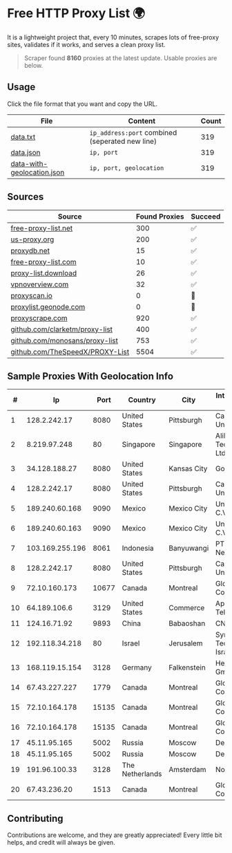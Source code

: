 
# Free HTTP Proxy List 🌍

It is a lightweight project that, every 10 minutes, scrapes lots of free-proxy sites, validates if it works, and serves a clean proxy list.


> Scraper found **8160** proxies at the latest update. Usable proxies are below.

## Usage

Click the file format that you want and copy the URL.


|File|Content|Count|
|----|-------|-----|
|[data.txt](https://raw.githubusercontent.com/themiralay/Proxy-List-World/master/data.txt)|`ip_address:port` combined (seperated new line)|319|
|[data.json](https://raw.githubusercontent.com/themiralay/Proxy-List-World/master/data.json)|`ip, port`|319|
|[data-with-geolocation.json](https://raw.githubusercontent.com/themiralay/Proxy-List-World/master/data-with-geolocation.json)|`ip, port, geolocation`|319|

## Sources

|Source|Found Proxies|Succeed|
|------|-------------|-------|
|[free-proxy-list.net](https://free-proxy-list.net)|300|✅|
|[us-proxy.org](https://www.us-proxy.org)|200|✅|
|[proxydb.net](http://proxydb.net)|15|✅|
|[free-proxy-list.com](https://free-proxy-list.com/?page=&port=&type%5B%5D=http&type%5B%5D=https&up_time=0&search=Search)|10|✅|
|[proxy-list.download](https://www.proxy-list.download/HTTP)|26|✅|
|[vpnoverview.com](https://vpnoverview.com/privacy/anonymous-browsing/free-proxy-servers)|32|✅|
|[proxyscan.io](https://www.proxyscan.io)|0|🚫|
|[proxylist.geonode.com](https://proxylist.geonode.com/api/proxy-list?limit=300&page=1&sort_by=lastChecked&sort_type=desc&protocols=http,https)|0|🚫|
|[proxyscrape.com](https://api.proxyscrape.com/v2/?request=displayproxies&protocol=http&timeout=10000&country=all&ssl=all&anonymity=all)|920|✅|
|[github.com/clarketm/proxy-list](https://raw.githubusercontent.com/clarketm/proxy-list/master/proxy-list-raw.txt)|400|✅|
|[github.com/monosans/proxy-list](https://raw.githubusercontent.com/monosans/proxy-list/main/proxies/http.txt)|753|✅|
|[github.com/TheSpeedX/PROXY-List](https://raw.githubusercontent.com/TheSpeedX/PROXY-List/master/http.txt)|5504|✅|


## Sample Proxies With Geolocation Info

|#|Ip|Port|Country|City|Internet Service Provider|
|-|--|----|-------|----|-------------------------|
|1|128.2.242.17|8080|United States|Pittsburgh|Carnegie Mellon University|
|2|8.219.97.248|80|Singapore|Singapore|Alibaba (US) Technology Co., Ltd.|
|3|34.128.188.27|8080|United States|Kansas City|Google LLC|
|4|128.2.242.17|8080|United States|Pittsburgh|Carnegie Mellon University|
|5|189.240.60.168|9090|Mexico|Mexico City|Uninet S.A. de C.V.|
|6|189.240.60.163|9090|Mexico|Mexico City|Uninet S.A. de C.V.|
|7|103.169.255.196|8061|Indonesia|Banyuwangi|PT Master Star Network|
|8|128.2.242.17|8080|United States|Pittsburgh|Carnegie Mellon University|
|9|72.10.160.173|10677|Canada|Montreal|GloboTech Communications|
|10|64.189.106.6|3129|United States|Commerce|Apogee Telecom Inc.|
|11|124.16.71.92|9893|China|Babaoshan|CNIC-CAS|
|12|192.118.34.218|80|Israel|Jerusalem|Synamedia Technologies Israel Ltd|
|13|168.119.15.154|3128|Germany|Falkenstein|Hetzner Online GmbH|
|14|67.43.227.227|1779|Canada|Montreal|GloboTech Communications|
|15|72.10.164.178|15135|Canada|Montreal|GloboTech Communications|
|16|72.10.164.178|15135|Canada|Montreal|GloboTech Communications|
|17|45.11.95.165|5002|Russia|Moscow|Delta Ltd|
|18|45.11.95.165|5002|Russia|Moscow|Delta Ltd|
|19|191.96.100.33|3128|The Netherlands|Amsterdam|NovoServe B.V.|
|20|67.43.236.20|1513|Canada|Montreal|GloboTech Communications|



## Contributing

Contributions are welcome, and they are greatly appreciated! Every
little bit helps, and credit will always be given.

